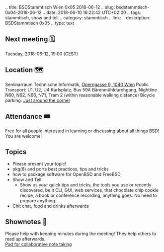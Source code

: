 .. title: BSDStammtisch Wien 0x05 2018-06-12
.. slug: bsdstammtisch-0x04-2018-06-12
.. date: 2018-06-10 16:22:42 UTC+02:00
.. tags: stammtisch, show and tell
.. category: stammtisch
.. link: 
.. description: BSDStammtisch 0x05
.. type: text


## Next meeting 🗓
Tuesday, 2018-06-12, 19:00 (CEST)

## Location 🗺
Seminarraum Technische Informatik, [Operngasse 9, 1040 Wien](https://www.openstreetmap.org/node/419270986#map=18/48.19964/16.36698&layers=C) Public Transport: U1, U2, U4  Karlsplatz, Bus 59A Bärenmühldurchgang, Nightline N60, N62, N66, N71, Tram 2 (within reasonable walking distance) Bicycle parking: [Just around the                    corner](https://www.openstreetmap.org/node/419270986#map=18/48.19964/16.36698&layers=C)

## Attendance 🎟
Free for all people interested in learning or discussing about all things BSD! You are welcome!


## Topics 
- Please present your topic!
- pkg(8) and ports best practices, tips and tricks
- how to package software for OpenBSD and FreeBSD
- Show and Tell
	- Show us your quick tips and tricks, the tools you use or recently discovered, be it CLI, GUI, web services, that chocolate chip cookie recipe, a book or conference recording, anything goes. No need to prepare anything.
- Chit chat, food and drinks afterwards


## Shownotes 📝
Please help with keeping minutes during the meeting! They help others to read up afterwards.  
[Pad for collaborative note taking](https://pads.c3w.at/code/#/2/code/edit/NCagVBAc8FUotC4GglcIprRT/)

